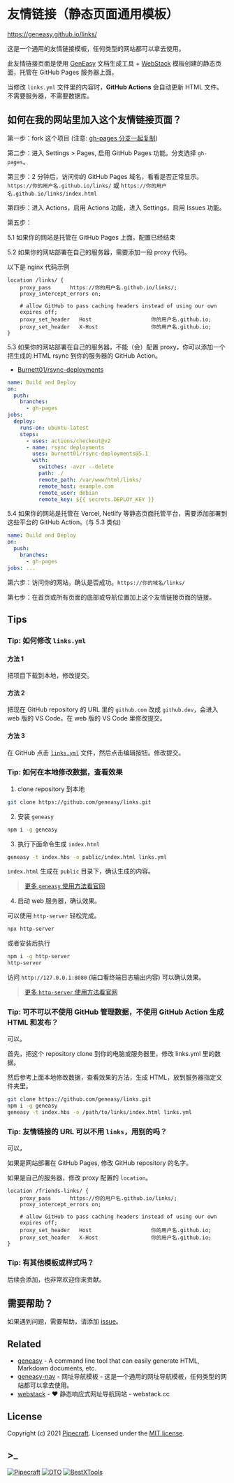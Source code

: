 # 友情链接（静态页面通用模板）

<https://geneasy.github.io/links/>

这是一个通用的友情链接模板，任何类型的网站都可以拿去使用。

此友情链接页面是使用 [GenEasy](https://github.com/geneasy/geneasy) 文档生成工具 + [WebStack](https://github.com/WebStackPage/WebStackPage.github.io) 模板创建的静态页面，托管在 GitHub Pages 服务器上面。

当修改 `links.yml` 文件里的内容时，**GitHub Actions** 会自动更新 HTML 文件。不需要服务器，不需要数据库。

## 如何在我的网站里加入这个友情链接页面？

第一步：fork 这个项目 (注意: [gh-pages 分支一起复制](https://github.com/geneasy/links/issues/5))

第二步：进入 Settings > Pages, 启用 GitHub Pages 功能。分支选择 `gh-pages`。

第三步：2 分钟后，访问你的 GitHub Pages 域名，看看是否正常显示。`https://你的用户名.github.io/links/` 或 `https://你的用户名.github.io/links/index.html`

第四步：进入 Actions，启用 Actions 功能，进入 Settings，启用 Issues 功能。

第五步：

5.1 如果你的网站是托管在 GitHub Pages 上面，配置已经结束

5.2 如果你的网站部署在自己的服务器，需要添加一段 proxy 代码。

以下是 nginx 代码示例

```nginx
location /links/ {
    proxy_pass      https://你的用户名.github.io/links/;
    proxy_intercept_errors on;

    # allow GitHub to pass caching headers instead of using our own
    expires off;
    proxy_set_header   Host                   你的用户名.github.io;
    proxy_set_header   X-Host                 你的用户名.github.io;
}
```

5.3 如果你的网站部署在自己的服务器，不能（会）配置 proxy，你可以添加一个把生成的 HTML rsync 到你的服务器的 GitHub Action。

- [Burnett01/rsync-deployments](https://github.com/Burnett01/rsync-deployments)

```yml
name: Build and Deploy
on:
  push:
    branches:
      - gh-pages
jobs:
  deploy:
    runs-on: ubuntu-latest
    steps:
      - uses: actions/checkout@v2
      - name: rsync deployments
        uses: burnett01/rsync-deployments@5.1
        with:
          switches: -avzr --delete
          path: ./
          remote_path: /var/www/html/links/
          remote_host: example.com
          remote_user: debian
          remote_key: ${{ secrets.DEPLOY_KEY }}
```

5.4 如果你的网站是托管在 Vercel, Netlify 等静态页面托管平台，需要添加部署到这些平台的 GitHub Action。(与 5.3 类似)

```yml
name: Build and Deploy
on:
  push:
    branches:
      - gh-pages
jobs: ...
```

第六步：访问你的网站，确认是否成功。`https://你的域名/links/`

第七步：在首页或所有页面的底部或导航位置加上这个友情链接页面的链接。

## Tips

### Tip: 如何修改 `links.yml`

#### 方法 1

把项目下载到本地，修改提交。

#### 方法 2

把现在 GitHub repository 的 URL 里的 `github.com` 改成 `github.dev`，会进入 web 版的 VS Code。在 web 版的 VS Code 里修改提交。

#### 方法 3

在 GitHub 点击 [`links.yml`](links.yml) 文件，然后点击编辑按钮。修改提交。

### Tip: 如何在本地修改数据，查看效果

1. clone repository 到本地

```sh
git clone https://github.com/geneasy/links.git
```

2. 安装 `geneasy`

```sh
npm i -g geneasy
```

3. 执行下面命令生成 `index.html`

```sh
geneasy -t index.hbs -o public/index.html links.yml
```

`index.html` 生成在 `public` 目录下，确认生成的内容。

> [更多 `geneasy` 使用方法看官网](https://github.com/geneasy/geneasy)

4. 启动 web 服务器，确认效果。

可以使用 `http-server` 轻松完成。

```sh
npx http-server
```

或者安装后执行

```sh
npm i -g http-server
http-server
```

访问 `http://127.0.0.1:8080` (端口看终端日志输出内容) 可以确认效果。

> [更多 `http-server` 使用方法看官网](https://github.com/http-party/http-server)

### Tip: 可不可以不使用 GitHub 管理数据，不使用 GitHub Action 生成 HTML 和发布？

可以。

首先，把这个 repository clone 到你的电脑或服务器里，修改 links.yml 里的数据。

然后参考上面本地修改数据，查看效果的方法，生成 HTML，放到服务器指定文件夹里。

```sh
git clone https://github.com/geneasy/links.git
npm i -g geneasy
geneasy -t index.hbs -o /path/to/links/index.html links.yml
```

### Tip: 友情链接的 URL 可以不用 `links`，用别的吗？

可以，

如果是网站部署在 GitHub Pages, 修改 GitHub repository 的名字。

如果是自己的服务器，修改 proxy 配置的 `location`。

```nginx
location /friends-links/ {
    proxy_pass      https://你的用户名.github.io/links/;
    proxy_intercept_errors on;

    # allow GitHub to pass caching headers instead of using our own
    expires off;
    proxy_set_header   Host                   你的用户名.github.io;
    proxy_set_header   X-Host                 你的用户名.github.io;
}
```

### Tip: 有其他模板或样式吗？

后续会添加，也非常欢迎你来贡献。

## 需要帮助？

如果遇到问题，需要帮助，请添加 [issue](https://github.com/geneasy/links/issues)。

## Related

- [geneasy](https://github.com/geneasy/geneasy) - A command line tool that can easily generate HTML, Markdown documents, etc.
- [geneasy-nav](https://github.com/geneasy/nav) - 网址导航模板 - 这是一个通用的网址导航模板，任何类型的网站都可以拿去使用。
- [webstack](https://github.com/WebStackPage/WebStackPage.github.io) - ❤️ 静态响应式网址导航网站 - webstack.cc

## License

Copyright (c) 2021 [Pipecraft][my-url]. Licensed under the [MIT license][license-url].

## >\_

[![Pipecraft](https://img.shields.io/badge/site-pipecraft-brightgreen)](https://www.pipecraft.net)
[![DTO](https://img.shields.io/badge/site-DTO-brightgreen)](https://dto.pipecraft.net)
[![BestXTools](https://img.shields.io/badge/site-bestxtools-brightgreen)](https://www.bestxtools.com)

[my-url]: https://www.pipecraft.net
[license-url]: LICENSE
